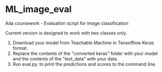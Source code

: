 # ML_image_eval
Ada coursework - Evaluation script for image classification

Current version is designed to work with two classes only.

1. Download your model from Teachable Machine in Tensofflow Keras format.
2. Replace the contents of the "converted keras" folder with your model and the contents of the "test_data" with your data.
3. Run eval.py. to print the predictions and scores to the command line.

